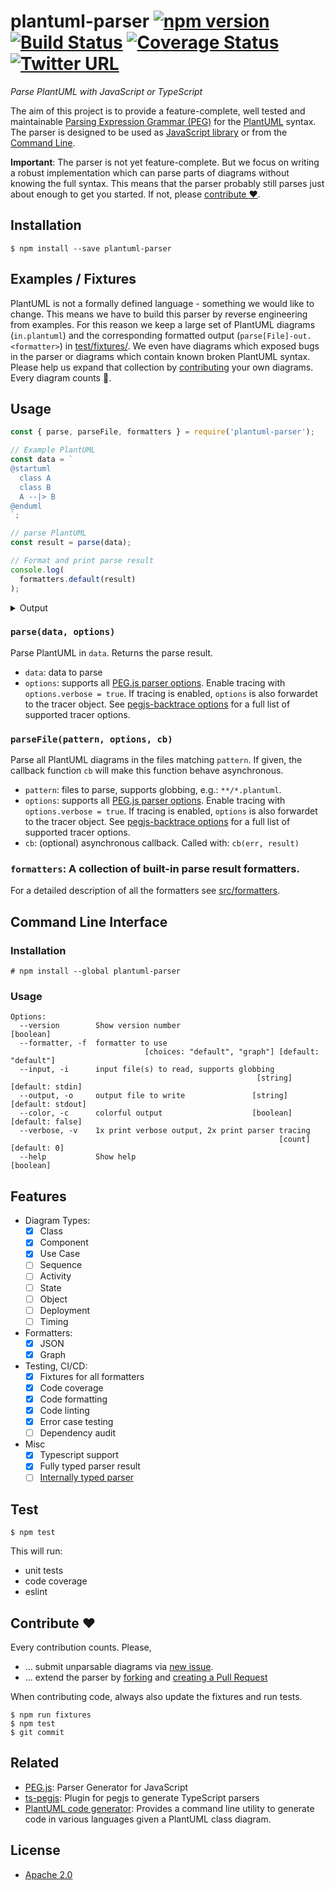 # plantuml-parser [![npm version](https://badge.fury.io/js/plantuml-parser.svg)](https://badge.fury.io/js/plantuml-parser) [![Build Status](https://travis-ci.com/Enteee/plantuml-parser.svg?branch=master)](https://travis-ci.com/Enteee/plantuml-parser) [![Coverage Status](https://coveralls.io/repos/github/Enteee/plantuml-parser/badge.svg?branch=master)](https://coveralls.io/github/Enteee/plantuml-parser?branch=master) [![Twitter URL](https://img.shields.io/twitter/url?label=%23PlantUMLParser&url=https%3A%2F%2Fgithub.com%2FEnteee%2Fplantuml-parser)](https://twitter.com/intent/tweet?text=Parse%20PlantUML%20with%20JavaScript%20or%20TypeScript%20%F0%9F%9A%80&hashtags=PlantUMLParser,JavaScript,TypeScript&url=https%3A%2F%2Fgithub.com%2FEnteee%2Fplantuml-parser)
_Parse PlantUML with JavaScript or TypeScript_

The aim of this project is to provide a feature-complete, well tested and
maintainable [Parsing Expression Grammar (PEG)](src/plantuml.pegjs)
for the [PlantUML](http://plantuml.com/) syntax. The parser is designed
to be used as [JavaScript library](#usage) or from the [Command Line](#command-line-interface).

**Important**: The parser is not yet feature-complete. But we focus on writing a
robust implementation which can parse parts of diagrams without knowing the full
syntax. This means that the parser probably still parses just about enough to get
you started. If not, please [contribute :heart:](#contribute-heart).

## Installation

```
$ npm install --save plantuml-parser
```

## Examples / Fixtures

PlantUML is not a formally defined language - something we would like to change.
This means we have to build this parser by reverse engineering from examples.
For this reason we keep a large set of PlantUML diagrams (`in.plantuml`) and the corresponding
formatted output (`parse[File]-out.<formatter>`) in [test/fixtures/](test/fixtures). 
We even have diagrams which exposed bugs in the parser or diagrams which contain known
broken PlantUML syntax. Please help us expand that collection by [contributing](#contribute-heart)
your own diagrams. Every diagram counts :rocket:.

## Usage

```javascript
const { parse, parseFile, formatters } = require('plantuml-parser');

// Example PlantUML
const data = `
@startuml
  class A
  class B
  A --|> B
@enduml
`;

// parse PlantUML
const result = parse(data);

// Format and print parse result
console.log(
  formatters.default(result)
);
```

<details><summary>Output</summary>
<p>

```javascript
[
  {
    "elements": [
      {
        "name": "A",
        "title": "A",
        "isAbstract": false,
        "members": []
      },
      {
        "name": "B",
        "title": "B",
        "isAbstract": false,
        "members": []
      },
      {
        "left": "A",
        "right": "B",
        "leftType": "Unknown",
        "rightType": "Unknown",
        "leftArrowHead": "",
        "rightArrowHead": "|>",
        "leftArrowBody": "-",
        "rightArrowBody": "-",
        "leftCardinality": "",
        "rightCardinality": "",
        "label": ""
      }
    ]
  }
]
```

</p>
</details>

### `parse(data, options)`

Parse PlantUML in `data`. Returns the parse result.

* `data`: data to parse
* `options`: supports all [PEG.js parser options]. Enable tracing with
`options.verbose = true`. If tracing is enabled, `options` is also forwardet to the
tracer object. See [pegjs-backtrace options] for a full list of supported tracer options.

### `parseFile(pattern, options, cb)`

Parse all PlantUML diagrams in the files matching `pattern`. If given, the callback function `cb` will make this function behave asynchronous.

* `pattern`: files to parse, supports globbing, e.g.: `**/*.plantuml`.
* `options`: supports all [PEG.js parser options]. Enable tracing with
`options.verbose = true`. If tracing is enabled, `options` is also forwardet to the
tracer object. See [pegjs-backtrace options] for a full list of supported tracer options.
* `cb`: (optional) asynchronous callback. Called with: `cb(err, result)`

### `formatters`: A collection of built-in parse result formatters.

For a detailed description of all the formatters see [src/formatters](src/formatters).

## Command Line Interface

### Installation

```
# npm install --global plantuml-parser
```

### Usage

```
Options:
  --version        Show version number                                 [boolean]
  --formatter, -f  formatter to use
                              [choices: "default", "graph"] [default: "default"]
  --input, -i      input file(s) to read, supports globbing
                                                       [string] [default: stdin]
  --output, -o     output file to write               [string] [default: stdout]
  --color, -c      colorful output                    [boolean] [default: false]
  --verbose, -v    1x print verbose output, 2x print parser tracing
                                                            [count] [default: 0]
  --help           Show help                                           [boolean]
```

## Features

- Diagram Types:
  - [x] Class
  - [x] Component
  - [x] Use Case
  - [ ] Sequence
  - [ ] Activity
  - [ ] State
  - [ ] Object
  - [ ] Deployment
  - [ ] Timing
- Formatters:
  - [x] JSON
  - [x] Graph
- Testing, CI/CD:
  - [x] Fixtures for all formatters
  - [x] Code coverage
  - [x] Code formatting
  - [x] Code linting
  - [x] Error case testing
  - [ ] Dependency audit
- Misc
  - [x] Typescript support
  - [x] Fully typed parser result
  - [ ] [Internally typed parser](https://github.com/Enteee/plantuml-parser/issues/34)

## Test

```
$ npm test
```

This will run:
 * unit tests
 * code coverage
 * eslint

## Contribute :heart:

Every contribution counts. Please,

* ... submit unparsable diagrams via [new issue](https://github.com/Enteee/plantuml-parser/issues/new).
* ... extend the parser by [forking](https://github.com/Enteee/plantuml-parser/fork) and [creating a Pull Request](https://github.com/Enteee/plantuml-parser/compare)

When contributing code, always also update the fixtures and run tests.

```
$ npm run fixtures
$ npm test
$ git commit
```

## Related

* [PEG.js](https://pegjs.org): Parser Generator for JavaScript
* [ts-pegjs](https://github.com/metadevpro/ts-pegjs): Plugin for pegjs to generate TypeScript parsers
* [PlantUML code generator](https://github.com/bafolts/plantuml-code-generator): Provides a command line utility to generate code in various languages given a PlantUML class diagram.

## License

* [Apache 2.0](https://www.apache.org/licenses/LICENSE-2.0)

[PEG.js parser options]:https://pegjs.org/documentation#using-the-parser
[pegjs-backtrace options]:https://github.com/okaxaki/pegjs-backtrace#options
